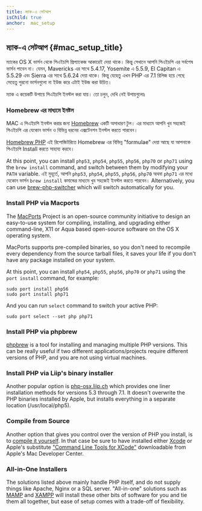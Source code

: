 ```yaml
---
title: ম্যাক-এ সেটআপ  
isChild: true
anchor:  mac_setup
---
```


## ম্যাক-এ সেটআপ   {#mac_setup_title}

ম্যাকের OS X ভার্সন থেকে পিএইচপি প্রিপ্যাকেজ আকারেই দেয়া থাকে। কিন্তু সেখানে আপনি পিএইচপি এর সর্বশেষ ভার্সন পাবেন না। যেমন,  Mavericks এর সাথে 5.4.17, Yosemite এ 5.5.9, El Capitan এ  5.5.29 এবং  Sierra এর সাথে 5.6.24 দেয়া থাকে। কিন্তু যেহেতু এখন PHP এর 7.1 রিলিজ হয়ে গেছে সেহেতু পুরনো ভার্সনগুলো না ইউজ করে এটাই ইউজ করা উচিত। 

ম্যাক এ কয়েকটি উপায়ে পিএইচপি ইনস্টল করা যায়। তো চলুন, দেখি নেই উপায়গুলোঃ

### Homebrew এর মাধ্যমে ইনষ্টল 

MAC এ পিএইচপি ইনস্টল করার জন্য  [Homebrew] একটি অসাধারণ টুল। এর মাধ্যমে আপনি খুব সহজেই পিএইচপি এর যেকোন ভার্সন ও বিভিন্ন ধরনের এক্সটেনশন ইনস্টল করতে পারবেন।   

[Homebrew PHP] এই রিপোজিটরিতে Homebrew এর বিভিন্ন "formulae" দেয়া আছে যা আপনাকে পিএইচপি Install করতে সাহায্য করবে। 

At this point, you can install `php53`, `php54`, `php55`, `php56`, `php70` or `php71` using the `brew install` command, and switch
between them by modifying your `PATH` variable. 
এই মুহূর্তে, আপনি  `php53`, `php54`, `php55`, `php56`, `php70`  অথবা `php71` এর মধ্যে যেকোন ভার্সন `brew install` কমান্ডের মাধ্যমে খুব সহজেই ইনস্টল করতে পারবেন। 
Alternatively, you can use [brew-php-switcher][brew-php-switcher] which will switch automatically for you.

### Install PHP via Macports

The [MacPorts] Project is an open-source community initiative to design an
easy-to-use system for compiling, installing, and upgrading either
command-line, X11 or Aqua based open-source software on the OS X operating
system.

MacPorts supports pre-compiled binaries, so you don't need to recompile every
dependency from the source tarball files, it saves your life if you don't
have any package installed on your system.

At this point, you can install `php54`, `php55`, `php56`, `php70` or `php71` using the `port install` command, for example:

    sudo port install php56
    sudo port install php71

And you can run `select` command to switch your active PHP:

    sudo port select --set php php71

### Install PHP via phpbrew

[phpbrew] is a tool for installing and managing multiple PHP versions. This can be really useful if two different
applications/projects require different versions of PHP, and you are not using virtual machines.

### Install PHP via Liip's binary installer

Another popular option is [php-osx.liip.ch] which provides one liner installation methods for versions 5.3 through 7.1.
It doesn't overwrite the PHP binaries installed by Apple, but installs everything in a separate location (/usr/local/php5).

### Compile from Source

Another option that gives you control over the version of PHP you install, is to [compile it yourself][mac-compile].
In that case be sure to have installed either [Xcode][xcode-gcc-substitution] or Apple's substitute
["Command Line Tools for XCode"] downloadable from Apple's Mac Developer Center.

### All-in-One Installers

The solutions listed above mainly handle PHP itself, and do not supply things like Apache, Nginx or a SQL server.
"All-in-one" solutions such as [MAMP][mamp-downloads] and [XAMPP][xampp] will install these other bits of software for
you and tie them all together, but ease of setup comes with a trade-off of flexibility.


[Homebrew]: http://brew.sh/
[Homebrew PHP]: https://github.com/Homebrew/homebrew-php#installation
[MacPorts]: https://www.macports.org/install.php
[phpbrew]: https://github.com/phpbrew/phpbrew
[php-osx.liip.ch]: http://php-osx.liip.ch/
[mac-compile]: http://php.net/install.macosx.compile
[xcode-gcc-substitution]: https://github.com/kennethreitz/osx-gcc-installer
["Command Line Tools for XCode"]: https://developer.apple.com/downloads
[mamp-downloads]: http://www.mamp.info/en/downloads/
[xampp]: http://www.apachefriends.org/en/xampp.html
[brew-php-switcher]: https://github.com/philcook/brew-php-switcher

